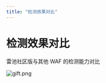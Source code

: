 ```yaml
---
title: "检测效果对比"
---
```


# 检测效果对比

雷池社区版与其他 WAF 的检测能力对比

![gift.png](/images/docs/sample-screenshot.png)
